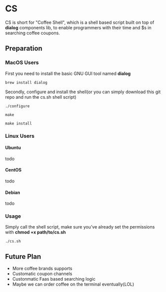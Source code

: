 # CS
CS is short for "Coffee Shell", which is a shell based script built on top of **dialog** components lib, to enable programmers with their time and $s in searching coffee coupons.

## Preparation

### MacOS Users

First you need to install the basic GNU GUI tool named **dialog**
```shell
brew install dialog
```

Secondly, configure and install the shell(or you can simply download this git repo and run the cs.sh shell script)

```shell
./configure

make

make install
```


### Linux Users

#### Ubuntu
todo

#### CentOS
todo

#### Debian
todo



### Usage
Simply call the shell script, make sure you've already set the permissions with **chmod +x path/to/cs.sh**
```shell
./cs.sh
```


## Future Plan
+ More coffee brands supports
+ Customatic coupon channels
+ Custonmatic Faas based searching logic
+ Maybe we can order coffee on the terminal eventually(LOL)
